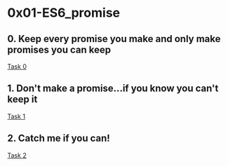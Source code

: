# 0x01-ES6_promise
## 0. Keep every promise you make and only make promises you can keep
[Task 0](./0-promise.js)
## 1. Don't make a promise...if you know you can't keep it
[Task 1](./1-promise.js)
## 2. Catch me if you can!
[Task 2](./2-then.js)
